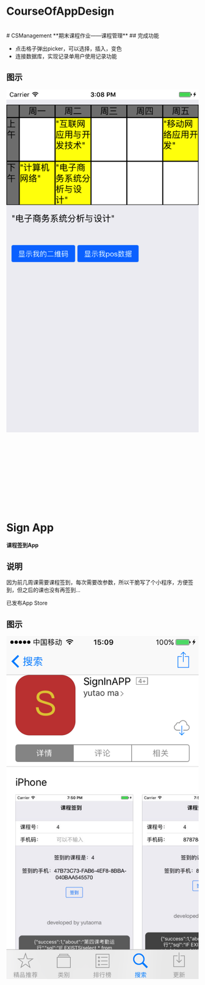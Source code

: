 # CourseOfAppDesign
<br>
# CSManagement
**期末课程作业——课程管理**
## 完成功能

* 点击格子弹出picker，可以选择，插入，变色
* 连接数据库，实现记录单用户使用记录功能

## 图示

![](csm.png)

<br><br><br>
--------------
<br><br><br><br>

# Sign App
**课程签到App**
## 说明
因为前几周课需要课程签到，每次需要改参数，所以干脆写了个小程序，方便签到，但之后的课也没有再签到...

已发布App Store

## 图示
![](sign.png)
